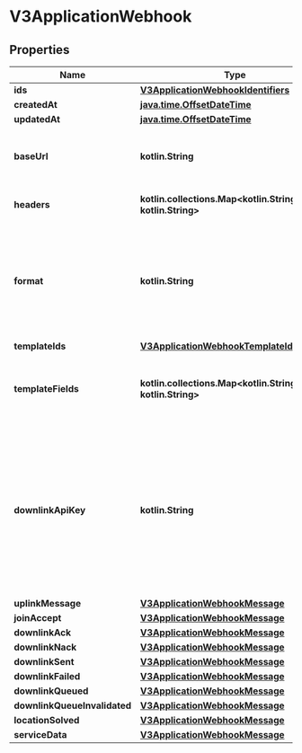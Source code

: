 
# V3ApplicationWebhook

## Properties
Name | Type | Description | Notes
------------ | ------------- | ------------- | -------------
**ids** | [**V3ApplicationWebhookIdentifiers**](V3ApplicationWebhookIdentifiers.md) |  |  [optional]
**createdAt** | [**java.time.OffsetDateTime**](java.time.OffsetDateTime.md) |  |  [optional]
**updatedAt** | [**java.time.OffsetDateTime**](java.time.OffsetDateTime.md) |  |  [optional]
**baseUrl** | **kotlin.String** | Base URL to which the message&#39;s path is appended. |  [optional]
**headers** | **kotlin.collections.Map&lt;kotlin.String, kotlin.String&gt;** | HTTP headers to use. |  [optional]
**format** | **kotlin.String** | The format to use for the body. Supported values depend on the Application Server configuration. |  [optional]
**templateIds** | [**V3ApplicationWebhookTemplateIdentifiers**](V3ApplicationWebhookTemplateIdentifiers.md) |  |  [optional]
**templateFields** | **kotlin.collections.Map&lt;kotlin.String, kotlin.String&gt;** | The value of the fields used by the template. Maps field.id to the value. |  [optional]
**downlinkApiKey** | **kotlin.String** | The API key to be used for downlink queue operations. The field is provided for convenience reasons, and can contain API keys with additional rights (albeit this is discouraged). |  [optional]
**uplinkMessage** | [**V3ApplicationWebhookMessage**](V3ApplicationWebhookMessage.md) |  |  [optional]
**joinAccept** | [**V3ApplicationWebhookMessage**](V3ApplicationWebhookMessage.md) |  |  [optional]
**downlinkAck** | [**V3ApplicationWebhookMessage**](V3ApplicationWebhookMessage.md) |  |  [optional]
**downlinkNack** | [**V3ApplicationWebhookMessage**](V3ApplicationWebhookMessage.md) |  |  [optional]
**downlinkSent** | [**V3ApplicationWebhookMessage**](V3ApplicationWebhookMessage.md) |  |  [optional]
**downlinkFailed** | [**V3ApplicationWebhookMessage**](V3ApplicationWebhookMessage.md) |  |  [optional]
**downlinkQueued** | [**V3ApplicationWebhookMessage**](V3ApplicationWebhookMessage.md) |  |  [optional]
**downlinkQueueInvalidated** | [**V3ApplicationWebhookMessage**](V3ApplicationWebhookMessage.md) |  |  [optional]
**locationSolved** | [**V3ApplicationWebhookMessage**](V3ApplicationWebhookMessage.md) |  |  [optional]
**serviceData** | [**V3ApplicationWebhookMessage**](V3ApplicationWebhookMessage.md) |  |  [optional]



